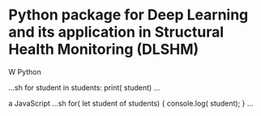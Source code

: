 # Python package for Deep Learning and its application in Structural Health Monitoring (DLSHM)

W Python 

...sh
for student in students:
    print( student)
...

a JavaScript
...sh
for( let student of students) {
 console.log( student);
}
...
